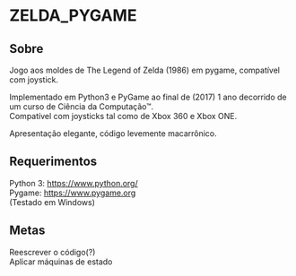 # ZELDA_PYGAME

## Sobre
Jogo aos moldes de The Legend of Zelda (1986) em pygame, compatível com joystick.  
  
Implementado em Python3 e PyGame ao final de (2017) 1 ano decorrido de um curso de Ciência da Computação™.  
Compatível com joysticks tal como de Xbox 360 e Xbox ONE. 
  
Apresentação elegante, código levemente macarrônico.   
  
## Requerimentos

Python 3: https://www.python.org/  
Pygame: https://www.pygame.org  
(Testado em Windows)  
  
## Metas
Reescrever o código(?)  
Aplicar máquinas de estado  
  


